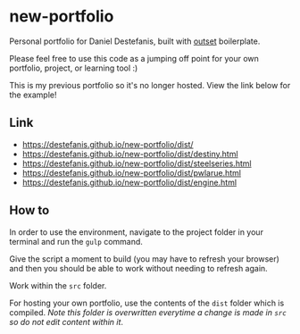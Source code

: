 # new-portfolio
Personal portfolio for Daniel Destefanis, built with <a href="https://github.com/callmecavs/outset">outset</a> boilerplate.

Please feel free to use this code as a jumping off point for your own portfolio, project, or learning tool :)

This is my previous portfolio so it's no longer hosted. View the link below for the example!

## Link
* https://destefanis.github.io/new-portfolio/dist/
* https://destefanis.github.io/new-portfolio/dist/destiny.html
* https://destefanis.github.io/new-portfolio/dist/steelseries.html
* https://destefanis.github.io/new-portfolio/dist/pwlarue.html
* https://destefanis.github.io/new-portfolio/dist/engine.html

## How to

In order to use the environment, navigate to the project folder in your terminal and run the `gulp` command.

Give the script a moment to build (you may have to refresh your browser) and then you should be able to work without needing to refresh again.

Work within the `src` folder.

For hosting your own portfolio, use the contents of the `dist` folder which is compiled. *Note this folder is overwritten everytime a change is made in `src` so do not edit content within it*.
